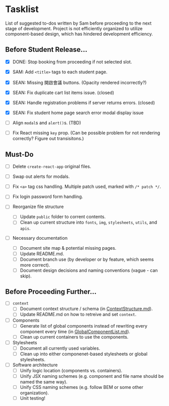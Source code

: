 # Tasklist

List of suggested to-dos written by Sam before proceeding to the next stage of development. Project is not efficiently organized to utilize component-based design, which has hindered development efficiency.

## Before Student Release...

- [x] DONE: Stop booking from proceeding if not selected slot.

- [x] SAM: Add `<title>` tags to each student page.

- [x] SEAN: Missing 開啟會議 buttons. (Opacity rendered incorrectly?)

- [x] SEAN: Fix duplicate cart list items issue. (closed)

- [x] SEAN: Handle registration problems if server returns errors. (closed)

- [x] SEAN: Fix student home page search error modal display issue

- [ ] Align `modal`s and `alert()`s. (TBD)

- [ ] Fix React missing `key` prop. (Can be possible problem for not rendering correctly? Figure out transisitons.)

## Must-Do

- [ ] Delete `create-react-app` original files.

- [ ] Swap out alerts for modals.

- [ ] Fix `<a>` tag css handling. Multiple patch used, marked with `/* patch */`.

- [ ] Fix login password form handling.

- [ ] Reorganize file structure
    - [ ] Update `public` folder to corrent contents.
    - [ ] Clean up current structure into `fonts`, `img`, `stylesheets`, `utils`, and `apis`.

- [ ] Necessary documentation
    - [ ] Document site map & potential missing pages.
    - [ ] Update README.md.
    - [ ] Document branch use (by developer or by feature, which seems more correct).
    - [ ] Document design decisions and naming conventions (vague - can skip).

## Before Proceeding Further...

- [ ] `context`
    - [ ] Document context structure / schema (in [ContextStructure.md](./ContextStructure.md)).
    - [ ] Update README.md on how to retreive and set `context`.

- [ ] Components
    - [ ] Generate list of global components instead of rewriting every component every time (in [GlobalComponentList.md](./GlobalComponentList.md)).
    - [ ] Clean up current containers to use the components.

- [ ] Stylesheets
    - [ ] Document all currently used variables.
    - [ ] Clean up into either componenet-based stylesheets or global stylesheets.

- [ ] Software architecture
    - [ ] Unify logic location (components vs. containers).
    - [ ] Unify JSX naming schemes (e.g. component and file name should be named the same way).
    - [ ] Unify CSS naming schemes (e.g. follow BEM or some other organization).
    - [ ] Unit testing!
